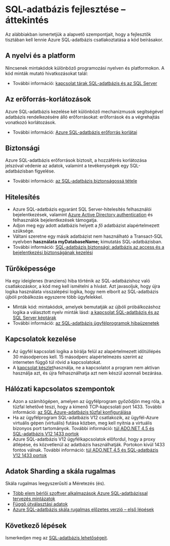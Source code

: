 <properties
    pageTitle="SQL-adatbázis kidolgozása áttekintése |} Microsoft Azure"
    description="Tudnivalók a rendelkezésre álló kapcsolódási tárak és a gyakorlati tanácsok az SQL-adatbázis csatlakoztatása az alkalmazások."
    services="sql-database"
    documentationCenter=""
    authors="annemill"
    manager="jhubbard"
    editor="genemi"/>


<tags
    ms.service="sql-database"
    ms.workload="data-management"
    ms.tgt_pltfrm="na"
    ms.devlang="na"
    ms.topic="article"
    ms.date="08/17/2016"
    ms.author="annemill"/>

# <a name="sql-database-development-overview"></a>SQL-adatbázis fejlesztése – áttekintés
Az alábbiakban ismertetjük a alapvető szempontjait, hogy a fejlesztők tisztában kell lennie Azure SQL-adatbázis csatlakoztatása a kód beírásakor.

## <a name="language-and-platform"></a>A nyelvi és a platform
Nincsenek mintakódok különböző programozási nyelven és platformokon. A kód minták mutató hivatkozásokat talál: 

* További információ: [kapcsolat tárak SQL-adatbázis és az SQL Server](sql-database-libraries.md)

## <a name="resource-limitations"></a>Az erőforrás-korlátozások
Azure SQL-adatbázis kezelése két különböző mechanizmusok segítségével adatbázis rendelkezésére álló erőforrásokat: erőforrások és a végrehajtás vonatkozó korlátozások.

* További információ: [Azure SQL-adatbázis erőforrás korlátai](sql-database-resource-limits.md)

## <a name="security"></a>Biztonsági
Azure SQL-adatbázis erőforrások biztosít, a hozzáférés korlátozása jelszóval védenie az adatok, valamint a tevékenységek egy SQL-adatbázisban figyelése.

* További információ: [az SQL-adatbázis biztonságossá tétele](sql-database-security.md)

## <a name="authentication"></a>Hitelesítés
* Azure SQL-adatbázis egyaránt SQL Server-hitelesítés felhasználói bejelentkezések, valamint [Azure Active Directory authentication](sql-database-aad-authentication.md) és felhasználók bejelentkezések támogatja.
* Adjon meg egy adott adatbázis helyett a *fő* adatbázist alapértelmezett szüksége.
* Váltani szeretne egy másik adatbázist nem használható a Transact-SQL nyelvben **használata myDatabaseName;** kimutatás SQL-adatbázisban.
* További információ: [SQL-adatbázis biztonsági: adatbázis az access és a bejelentkezési biztonságának kezelési](sql-database-manage-logins.md)

## <a name="resiliency"></a>Tűrőképessége
Ha egy ideiglenes (tranziens) hiba történik az SQL-adatbázishoz való csatlakozáskor, a kód meg kell ismételni a hívást.  Azt javasoljuk, hogy újra logika használata visszalépési logika, hogy nem elborít az SQL-adatbázis újbóli próbálkozás egyszerre több ügyfelekkel.

* Minták kód: mintakódok, amelyek bemutatják az újbóli próbálkozáshoz logika a választott nyelv minták lásd: [a kapcsolat SQL-adatbázis és az SQL Server képtárak](sql-database-libraries.md)
* További információ: [az SQL-adatbázis ügyfélprogramok hibaüzenetek](sql-database-develop-error-messages.md)

## <a name="managing-connections"></a>Kapcsolatok kezelése
* Az ügyfél kapcsolati logika a bírálja felül az alapértelmezett időtúllépés 30 másodperces kell.  15 másodperc alapértelmezés szerint az interneten függő túl rövid a kapcsolatokat.
* A [kapcsolat készlet](http://msdn.microsoft.com/library/8xx3tyca.aspx)használja, ne a kapcsolatot a program nem aktívan használja azt, és újra felhasználhatja azt nem készül azonnali bezárása.

## <a name="network-considerations"></a>Hálózati kapcsolatos szempontok
* Azon a számítógépen, amelyen az ügyfélprogram győződjön meg róla, a tűzfal lehetővé teszi, hogy a kimenő TCP-kapcsolati port 1433.  További információ: [az SQL Azure-adatbázis tűzfal konfigurálása](sql-database-configure-firewall-settings.md)
* Ha az ügyfélprogram SQL-adatbázis V12 csatlakozik, az ügyfél-Azure virtuális gépen (virtuális) futása közben, meg kell nyitnia a virtuális bizonyos port tartományok. További információ: [túl ADO.NET 4.5 és SQL-adatbázis V12 1433 portok](sql-database-develop-direct-route-ports-adonet-v12.md)
* Azure SQL-adatbázis V12 ügyfélkapcsolatok előfordul, hogy a proxy átlépése, és közvetlenül az adatbázis használhatják. Portokon kívül 1433 fontos válnak. További információ: [túl ADO.NET 4.5 és SQL-adatbázis V12 1433 portok](sql-database-develop-direct-route-ports-adonet-v12.md)

## <a name="data-sharding-with-elastic-scale"></a>Adatok Sharding a skála rugalmas
Skála rugalmas leegyszerűsíti a Méretezés (és). 

* [Több elem bérlői szoftver alkalmazások Azure SQL-adatbázissal tervezés mintázatok](sql-database-design-patterns-multi-tenancy-saas-applications.md)
* [Függő útválasztási adatok](sql-database-elastic-scale-data-dependent-routing.md)
* [Azure SQL-adatbázis skála rugalmas előzetes verzió – első lépések](sql-database-elastic-scale-get-started.md)

## <a name="next-steps"></a>Következő lépések

Ismerkedjen meg az [SQL-adatbázis lehetőségeit](https://azure.microsoft.com/services/sql-database/).
